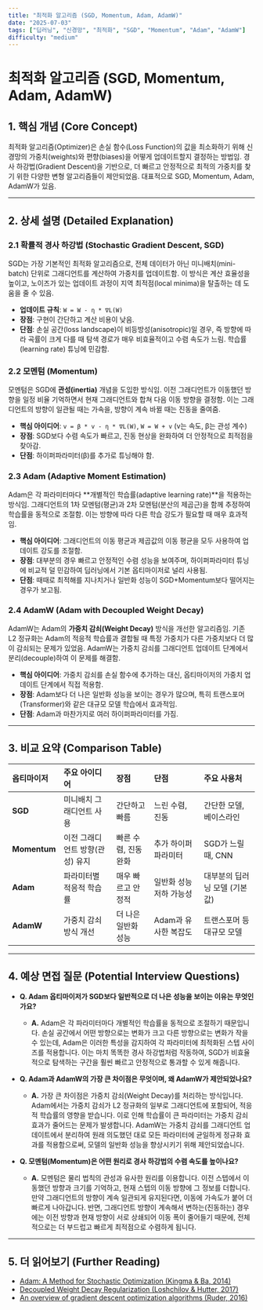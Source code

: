 ```yaml
---
title: "최적화 알고리즘 (SGD, Momentum, Adam, AdamW)"
date: "2025-07-03"
tags: ["딥러닝", "신경망", "최적화", "SGD", "Momentum", "Adam", "AdamW"]
difficulty: "medium"
---
```


# 최적화 알고리즘 (SGD, Momentum, Adam, AdamW)

## 1. 핵심 개념 (Core Concept)

최적화 알고리즘(Optimizer)은 손실 함수(Loss Function)의 값을 최소화하기 위해 신경망의 가중치(weights)와 편향(biases)을 어떻게 업데이트할지 결정하는 방법임. 경사 하강법(Gradient Descent)을 기반으로, 더 빠르고 안정적으로 최적의 가중치를 찾기 위한 다양한 변형 알고리즘들이 제안되었음. 대표적으로 SGD, Momentum, Adam, AdamW가 있음.

---

## 2. 상세 설명 (Detailed Explanation)

### 2.1 확률적 경사 하강법 (Stochastic Gradient Descent, SGD)

SGD는 가장 기본적인 최적화 알고리즘으로, 전체 데이터가 아닌 미니배치(mini-batch) 단위로 그래디언트를 계산하여 가중치를 업데이트함. 이 방식은 계산 효율성을 높이고, 노이즈가 있는 업데이트 과정이 지역 최적점(local minima)을 탈출하는 데 도움을 줄 수 있음.

*   **업데이트 규칙**: `W = W - η * ∇L(W)`
*   **장점**: 구현이 간단하고 계산 비용이 낮음.
*   **단점**: 손실 공간(loss landscape)이 비등방성(anisotropic)일 경우, 즉 방향에 따라 곡률이 크게 다를 때 탐색 경로가 매우 비효율적이고 수렴 속도가 느림. 학습률(learning rate) 튜닝에 민감함.

### 2.2 모멘텀 (Momentum)

모멘텀은 SGD에 **관성(inertia)** 개념을 도입한 방식임. 이전 그래디언트가 이동했던 방향을 일정 비율 기억하면서 현재 그래디언트와 합쳐 다음 이동 방향을 결정함. 이는 그래디언트의 방향이 일관될 때는 가속을, 방향이 계속 바뀔 때는 진동을 줄여줌.

*   **핵심 아이디어**: `v = β * v - η * ∇L(W)`, `W = W + v` (v는 속도, β는 관성 계수)
*   **장점**: SGD보다 수렴 속도가 빠르고, 진동 현상을 완화하여 더 안정적으로 최적점을 찾아감.
*   **단점**: 하이퍼파라미터(β)를 추가로 튜닝해야 함.

### 2.3 Adam (Adaptive Moment Estimation)

Adam은 각 파라미터마다 **개별적인 학습률(adaptive learning rate)**을 적용하는 방식임. 그래디언트의 1차 모멘텀(평균)과 2차 모멘텀(분산의 제곱근)을 함께 추정하여 학습률을 동적으로 조절함. 이는 방향에 따라 다른 학습 강도가 필요할 때 매우 효과적임.

*   **핵심 아이디어**: 그래디언트의 이동 평균과 제곱값의 이동 평균을 모두 사용하여 업데이트 강도를 조절함.
*   **장점**: 대부분의 경우 빠르고 안정적인 수렴 성능을 보여주며, 하이퍼파라미터 튜닝에 비교적 덜 민감하여 딥러닝에서 기본 옵티마이저로 널리 사용됨.
*   **단점**: 때때로 최적해를 지나치거나 일반화 성능이 SGD+Momentum보다 떨어지는 경우가 보고됨.

### 2.4 AdamW (Adam with Decoupled Weight Decay)

AdamW는 Adam의 **가중치 감쇠(Weight Decay)** 방식을 개선한 알고리즘임. 기존 L2 정규화는 Adam의 적응적 학습률과 결합될 때 특정 가중치가 다른 가중치보다 더 많이 감쇠되는 문제가 있었음. AdamW는 가중치 감쇠를 그래디언트 업데이트 단계에서 분리(decouple)하여 이 문제를 해결함.

*   **핵심 아이디어**: 가중치 감쇠를 손실 함수에 추가하는 대신, 옵티마이저의 가중치 업데이트 단계에서 직접 적용함.
*   **장점**: Adam보다 더 나은 일반화 성능을 보이는 경우가 많으며, 특히 트랜스포머(Transformer)와 같은 대규모 모델 학습에서 효과적임.
*   **단점**: Adam과 마찬가지로 여러 하이퍼파라미터를 가짐.

---

## 3. 비교 요약 (Comparison Table)

| 옵티마이저 | 주요 아이디어 | 장점 | 단점 | 주요 사용처 |
| :--- | :--- | :--- | :--- | :--- |
| **SGD** | 미니배치 그래디언트 사용 | 간단하고 빠름 | 느린 수렴, 진동 | 간단한 모델, 베이스라인 |
| **Momentum** | 이전 그래디언트 방향(관성) 유지 | 빠른 수렴, 진동 완화 | 추가 하이퍼파라미터 | SGD가 느릴 때, CNN |
| **Adam** | 파라미터별 적응적 학습률 | 매우 빠르고 안정적 | 일반화 성능 저하 가능성 | 대부분의 딥러닝 모델 (기본값) |
| **AdamW** | 가중치 감쇠 방식 개선 | 더 나은 일반화 성능 | Adam과 유사한 복잡도 | 트랜스포머 등 대규모 모델 |

---

## 4. 예상 면접 질문 (Potential Interview Questions)

*   **Q. Adam 옵티마이저가 SGD보다 일반적으로 더 나은 성능을 보이는 이유는 무엇인가요?**
    *   **A.** Adam은 각 파라미터마다 개별적인 학습률을 동적으로 조절하기 때문입니다. 손실 공간에서 어떤 방향으로는 변화가 크고 다른 방향으로는 변화가 작을 수 있는데, Adam은 이러한 특성을 감지하여 각 파라미터에 최적화된 스텝 사이즈를 적용합니다. 이는 마치 똑똑한 경사 하강법처럼 작동하여, SGD가 비효율적으로 탐색하는 구간을 훨씬 빠르고 안정적으로 통과할 수 있게 해줍니다.

*   **Q. Adam과 AdamW의 가장 큰 차이점은 무엇이며, 왜 AdamW가 제안되었나요?**
    *   **A.** 가장 큰 차이점은 가중치 감쇠(Weight Decay)를 처리하는 방식입니다. Adam에서는 가중치 감쇠가 L2 정규화의 일부로 그래디언트에 포함되어, 적응적 학습률의 영향을 받습니다. 이로 인해 학습률이 큰 파라미터는 가중치 감쇠 효과가 줄어드는 문제가 발생합니다. AdamW는 가중치 감쇠를 그래디언트 업데이트에서 분리하여 원래 의도했던 대로 모든 파라미터에 균일하게 정규화 효과를 적용함으로써, 모델의 일반화 성능을 향상시키기 위해 제안되었습니다.

*   **Q. 모멘텀(Momentum)은 어떤 원리로 경사 하강법의 수렴 속도를 높이나요?**
    *   **A.** 모멘텀은 물리 법칙의 관성과 유사한 원리를 이용합니다. 이전 스텝에서 이동했던 방향과 크기를 기억하고, 현재 스텝의 이동 방향에 그 정보를 더합니다. 만약 그래디언트의 방향이 계속 일관되게 유지된다면, 이동에 가속도가 붙어 더 빠르게 나아갑니다. 반면, 그래디언트 방향이 계속해서 변하는(진동하는) 경우에는 이전 방향과 현재 방향이 서로 상쇄되어 이동 폭이 줄어들기 때문에, 전체적으로는 더 부드럽고 빠르게 최적점으로 수렴하게 됩니다.

---

## 5. 더 읽어보기 (Further Reading)

*   [Adam: A Method for Stochastic Optimization (Kingma & Ba, 2014)](https://arxiv.org/abs/1412.6980)
*   [Decoupled Weight Decay Regularization (Loshchilov & Hutter, 2017)](https://arxiv.org/abs/1711.05101)
*   [An overview of gradient descent optimization algorithms (Ruder, 2016)](https://ruder.io/optimizing-gradient-descent/)